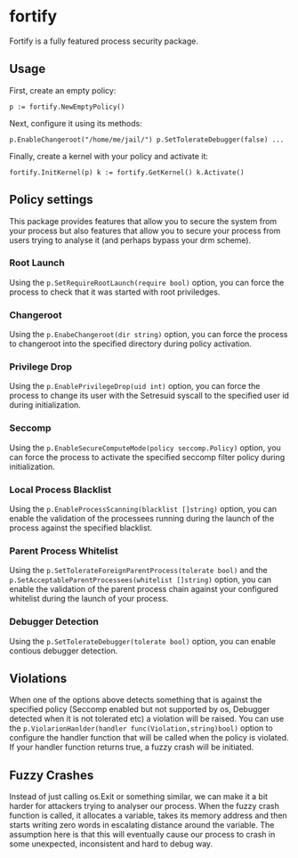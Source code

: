 # fortify
Fortify is a fully featured process security package.

## Usage
First, create an empty policy:

`p := fortify.NewEmptyPolicy()`

Next, configure it using its methods:

`p.EnableChangeroot("/home/me/jail/")
p.SetTolerateDebugger(false)
...`

Finally, create a kernel with your policy and activate it:

`fortify.InitKernel(p)
k := fortify.GetKernel()
k.Activate()`

## Policy settings
This package provides features that allow you to secure the system from your process but also features that allow you to secure your process from users trying to analyse it (and perhaps bypass your drm scheme).

### Root Launch
Using the `p.SetRequireRootLaunch(require bool)` option, you can force the process to check that it was started with root priviledges.

### Changeroot
Using the `p.EnabeChangeroot(dir string)` option, you can force the process to changeroot into the specified directory during policy activation.

### Privilege Drop
Using the `p.EnablePrivilegeDrop(uid int)` option, you can force the process to change its user with the Setresuid syscall to the specified user id during initialization.

### Seccomp
Using the `p.EnableSecureComputeMode(policy seccomp.Policy)` option, you can force the process to activate the specified seccomp filter policy during initialization.

### Local Process Blacklist
Using the `p.EnableProcessScanning(blacklist []string)` option, you can enable the validation of the processees running during the launch of the process against the specified blacklist.

### Parent Process Whitelist
Using the `p.SetTolerateForeignParentProcess(tolerate bool)` and the `p.SetAcceptableParentProcessees(whitelist []string)` option, you can enable the validation of the parent process chain against your configured whitelist during the launch of your process.

### Debugger Detection
Using the `p.SetTolerateDebugger(tolerate bool)` option, you can enable contious debugger detection.

## Violations
When one of the options above detects something that is against the specified policy (Seccomp enabled but not supported by os, Debugger detected when it is not tolerated etc) a violation will be raised. You can use the `p.ViolarionHanlder(handler func(Violation,string)bool)` option to configure the handler function that will be called when the policy is violated. If your handler function returns true, a fuzzy crash will be initiated.

## Fuzzy Crashes
Instead of just calling os.Exit or something similar, we can make it a bit harder for attackers trying to analyser our process. When the fuzzy crash function is called, it allocates a variable, takes its memory address and then starts writing zero words in escalating distance around the variable. The assumption here is that this will eventually cause our process to crash in some unexpected, inconsistent and hard to debug way.